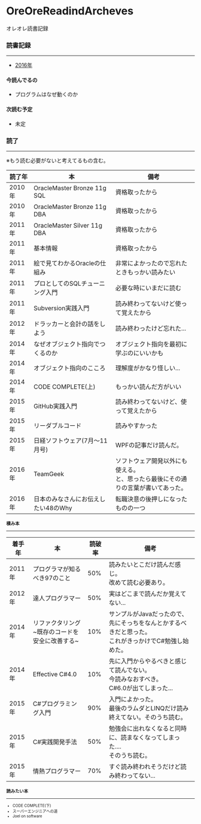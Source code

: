 # OreOreReadindArcheves
オレオレ読書記録

### 読書記録
---

* [2016年](Archeves/2016) 

#### 今読んでるの

* プログラムはなぜ動くのか

#### 次読む予定

* 未定


### 読了
---

※もう読む必要がないと考えてるもの含む。

<font size="1">

|読了年|本|備考|
|---|---|---|
|2010年|OracleMaster Bronze 11g SQL|資格取ったから|
|2010年|OracleMaster Bronze 11g DBA|資格取ったから|
|2011年|OracleMaster Silver 11g DBA|資格取ったから|
|2011年|基本情報|資格取ったから|
|2011年|絵で見てわかるOracleの仕組み|非常によかったので忘れたときもっかい読みたい|
|2011年|プロとしてのSQLチューニング入門|必要な時にいまだに読む|
|2011年|Subversion実践入門|読み終わってないけど使って覚えたから|
|2012年|ドラッカーと会計の話をしよう|読み終わったけど忘れた...|
|2014年|なぜオブジェクト指向でつくるのか|オブジェクト指向を最初に学ぶのにいいかも|
|2014年|オブジェクト指向のこころ|理解度がかなり怪しい...|
|2014年|CODE COMPLETE(上)|もっかい読んだ方がいい|
|2015年|GitHub実践入門|読み終わってないけど、使って覚えたから|
|2015年|リーダブルコード|読みやすかった|
|2015年|日経ソフトウェア(7月～11月号)|WPFの記事だけ読んだ。|
|2016年|TeamGeek|ソフトウェア開発以外にも使える。<br>と、思ったら最後にその通りの言葉が書いてあった。|
|2016年|日本のみなさんにお伝えしたい48のWhy|転職決意の後押しになったものの一つ|

</size>

### 積み本
---

<font size="1">

|着手年|本|読破率|備考|
|---|---|---|---|
|2011年|プログラマが知るべき97のこと|50%|読みたいとこだけ読んだ感じ。<br>改めて読む必要あり。|
|2012年|達人プログラマー|50%|実はどこまで読んだか覚えてない...|
|2014年|リファクタリング<br>~既存のコードを安全に改善する~|10%|サンプルがJavaだったので、先にそっちをなんとかするべきだと思った。<br>これがきっかけでC#勉強し始めた。|
|2014年|Effective C#4.0|10%|先に入門からやるべきと感じて読んでない。<br>今読みなおすべき。<br>C#6.0が出てしまった...|
|2015年|C#プログラミング入門|90%|入門によかった。<br>最後のラムダとLINQだけ読み終えてない。そのうち読む。|
|2015年|C#実践開発手法|50%|勉強会に出れなくなると同時に、読まなくなってしまった....<br>そのうち読む。|
|2015年|情熱プログラマー|70%|すぐ読み終われそうだけど読み終わってない...|

</size>

### 読みたい本
---

* CODE COMPLETE(下)
* スーパーエンジニアへの道
* Joel on software

</size>
